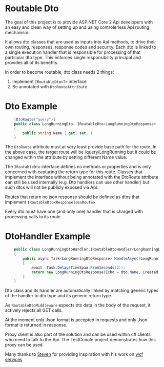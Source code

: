 # Routable Dto

The goal of this project is to provide ASP.NET Core 2 Api developers with an easy and clean way of setting up and using controlerless Api routing mechanism.

It allows dto classes that are used as inputs into Api methods, to drive their own routing, responses, response codes and security. 
Each dto is linked to a single execution handler that is responsible for processing of that particular dto type. This enforces single responsibility principal and provides all of its benefits. 

In order to become routable, dto class needs 2 things:
1. Implement ``` IRoutableDto<T> ``` interface
2. Be annotated with ``` DtoRouteAttribute ```

Dto Example
===============

``` c#
    [DtoRoute("query")]
    public class LongRunningDto: IRoutableDto<LongRunningDtoResponse>
    {
        public string Name { get; set; }
    }

```
The ```DtoRoute``` attribute must at very least provide base path for the route. 
In the above case, the target route will be /query/LongRunning but it could be changed within the attribute by setting different Name value. 

The ```IRoutableDto``` interface defines no methods or properties and is only concerned with capturing the return type for this route. Classes that implement the interface without being annotated with the DtoRoute attribute can still be used internally (e.g. Dto handlers can use other handler) but such dtos will not be publicly exposed via Api. 

Routes that return no json response should be defined as dtos that implement ```IRoutableDto<ResponselessRoute>```

Every dto must have one (and only one) handler that is charged with processing calls to its route

DtoHandler Example
===============

``` c#
    public class LongRunningDtoHandler:IRoutableDtoHandler<LongRunningDto, LongRunningDtoResponse>
    {
        public async Task<LongRunningDtoResponse> HandleAsync(LongRunningDto dto)
        {
            await  Task.Delay(TimeSpan.FromSeconds(2));
            return new LongRunningDtoResponse{Echo = dto.Name, Created = DateTime.Now};
        }
    }
```

Dto class and its handler are automatically linked by matching generic types of the handler to dto type and its generic return type.

As ```RoutableDtoMiddleware``` expects dto data in the body of the request, it actively rejects all GET calls. 

At the moment only Json format is accepted in requests and only Json format is returned in response.

Proxy client is also part of the solution and can be used within c# clients who need to talk to the Api. The TestConole project demonstrates how this proxy can be used.



Many thanks to [Steven](https://stackoverflow.com/users/264697/steven) for providing inspiration with his work on [wcf services](https://cuttingedge.it/blogs/steven/pivot/entry.php?id=92) 


